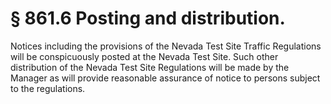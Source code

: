 # § 861.6   Posting and distribution.

Notices including the provisions of the Nevada Test Site Traffic Regulations will be conspicuously posted at the Nevada Test Site. Such other distribution of the Nevada Test Site Regulations will be made by the Manager as will provide reasonable assurance of notice to persons subject to the regulations. 




